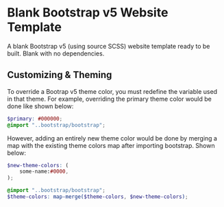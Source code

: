 # Blank Bootstrap v5 Website Template
A blank Bootstrap v5 (using source SCSS) website template ready to be built. Blank with no dependencies.

## Customizing & Theming
To override a Bootrap v5 theme color, you must redefine the variable used in that theme. For example, overriding the primary theme color would be done like shown below:
```scss
$primary: #000000;
@import "..bootstrap/bootstrap";
```

However, adding an entirely new theme color would be done by merging a map with the existing theme colors map after importing bootstrap. Shown below:

```scss
$new-theme-colors: (
	some-name:#0000,
);

@import "..bootstrap/bootstrap";
$theme-colors: map-merge($theme-colors, $new-theme-colors);
```
